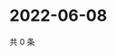 # 2022-06-08

共 0 条

<!-- BEGIN WEIBO -->
<!-- 最后更新时间 Wed Jun 08 2022 17:12:44 GMT+0800 (China Standard Time) -->

<!-- END WEIBO -->

